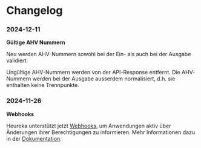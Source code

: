 # Changelog

### 2024-12-11

**Gültige AHV Nummern**

Neu werden AHV-Nummern sowohl bei der Ein- als auch bei der Ausgabe validiert.

Ungültige AHV-Nummern werden von der API-Response entfernt. 
Die AHV-Nummern werden bei der Ausgabe ausserdem normalisiert, d.h. sie enthalten keine Trennpunkte.

### 2024-11-26

**Webhooks**

Heureka unterstützt jetzt [Webhooks](./webhooks.md), um Anwendungen aktiv über Änderungen ihrer Berechtigungen zu informieren.
Mehr Informationen dazu in der [Dokumentation](./webhooks.md).
